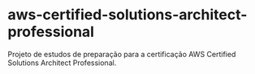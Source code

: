 # aws-certified-solutions-architect-professional

Projeto de estudos de preparação para a certificação AWS Certified Solutions Architect Professional.
